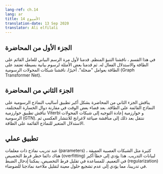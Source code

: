 ```yaml
---
lang-ref: ch.14
lang: ar
title: الأسبوع 14
translation-date: 13 Sep 2020
translator: Ali elfilali
---
```



## **الجزء اﻷول من المحاضرة**

في هذا القسم ، ناقشنا التنبؤ المنظم. قدمنا لأول مرة الرسم البياني للعامل القائم على الطاقة والاستدلال الفعال له. ثم قدمنا بعض الأمثلة لرسوم بيانية بسيطة تعتمد على الطاقة بعوامل "ضحلة".  أخيرًا، ناقشنا شبكات المحولات الرسومية (Graph Transformer Net).



## **الجزء الثاني من المحاضرة**

يناقش الجزء الثاني من المحاضرة بشكل أكبر تطبيق أساليب النماذج الرسومية على النماذج القائمة على الطاقة. بعد قضاء بعض الوقت في مقارنة دوال الخسارة المختلفة، نناقش تطبيق خوارزمية Viterbi و خوارزمية إعادة التوجيه إلى شبكات المحولات الرسومية (GTN). ننتقل بعد ذلك إلى مناقشة صياغة لاغرانج للانتشار العكسي ثم الاستدلال المتغير للنماذج القائمة على الطاقة.




## تطبيق عملي

عند تدريب نماذج ذات معلمات (parameters) كثيرة مثل الشبكات العصبية العميقة ، هناك دائما خطر فرط التخصيص (overfitting) لبيانات التدريب. هذا يؤدي إلى خطأ أكبر في التعميم. للمساعدة في تقليل فرط التخصيص، يمكننا إدخال الضبط (regularization) في تدريبنا، مما يؤدي إلى عدم تشجيع حلول معينة لتقليل ملاءمة نماذجنا للضوضاء.

